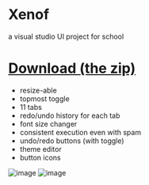 # Xenof
a visual studio UI project for school
# [Download (the zip)](https://github.com/rekitrelt/Xenof/releases)
- resize-able
- topmost toggle
- 11 tabs
- redo/undo history for each tab
- font size changer
- consistent execution even with spam
- undo/redo buttons (with toggle)
- theme editor
- button icons
  
![image](https://github.com/user-attachments/assets/16402b1a-57e7-4cf1-8989-af1970066641)
![image](https://github.com/user-attachments/assets/da944c18-ff8b-4e69-b408-19958fe06d2c)
